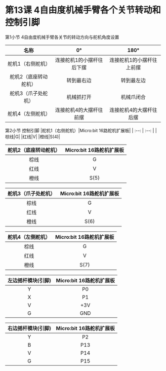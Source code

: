 # 第13课 4自由度机械手臂各个关节转动和控制引脚

第1小节  4自由度机械手臂各关节的转动方向与舵机角度设置 

|名称|0°|180°|
| :--: | :--: | :--: |
|舵机1（右侧舵机）|连接舵机1的小摆杆往后下摆|连接舵机1的小摆杆往上前摆|
|舵机2（底座转动舵机）|转到最右边|转到最左边|
|舵机3（爪子处舵机）|机械抓打开|机械爪闭合|
|舵机4（左侧舵机）|连接舵机4的大摆杆往前摆|连接舵机4的大摆杆往后摆|

第2小节 控制引脚
|舵机1（右侧舵机）|Micro:bit 16路舵机扩展板|
| :--: | :--: |
|棕线|G|
|红线|V|
|橙线|S(4)|


|舵机2（底座转动舵机）|Micro:bit 16路舵机扩展板|
| :--: | :--: |
|棕线|G|
|红线|V|
|橙线|S(5)|


|舵机3（爪子处舵机）|Micro:bit 16路舵机扩展板|
| :--: | :--: |
|棕线|G|
|红线|V|
|橙线|S(6)|


|舵机4（左侧舵机）|Micro:bit 16路舵机扩展板|
| :--: | :--: |
|棕线|G|
|红线|V|
|橙线|S(7)|


|左边摇杆模块(引脚)|Micro:bit 16路舵机扩展板|
| :--: | :--: |
|Y|P0|
|X|P1|
|V|+3V|
|G|GND|


|右边摇杆模块(引脚)|Micro:bit 16路舵机扩展板|
| :--: | :--: |
|Y|P2|
|B|P13|
|V|P14|
|G|P15|
